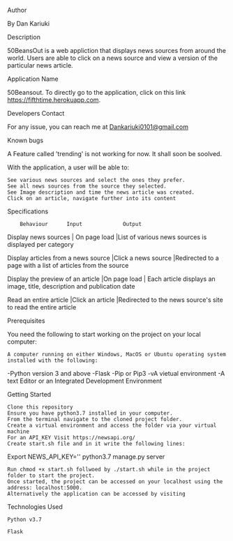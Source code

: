 Author

By Dan Kariuki

Description

50BeansOut is a web appliction that displays news sources from around the world. Users are able to click on a news source and view a version of the particular news article. 

Application Name

50Beansout. To directly go to the application, click on this link https://fifthtime.herokuapp.com.

Developers Contact

For any issue, you can reach me at Dankariuki0101@gmail.com

Known bugs

A Feature called 'trending' is not working for now. It shall soon be soolved.


With the application, a user will be able to:

    See various news sources and select the ones they prefer.
    See all news sources from the source they selected.
    See Image description and time the news article was created.
    Click on an article, navigate further into its content
    
Specifications

        Behaviour 	   Input 	         Output

Display news sources | On page load  |List of various news sources is displayed per category

Display articles from a news source  |Click a news source  |Redirected to a page with a list of articles from the source

Display the preview of an article    |On page load | Each article displays an image, title, description and publication date

Read an entire article               |Click an article |Redirected to the news source's site to read the entire article

Prerequisites

You need the following to start working on the project on your local computer:

    A computer running on either Windows, MacOS or Ubuntu operating system installed with the following:

-Python version 3 and above
-Flask
-Pip or Pip3
-vA vietual environment
-A text Editor or an Integrated Development Environment

Getting Started

    Clone this repository
    Ensure you have python3.7 installed in your computer.
    From the terminal navigate to the cloned project folder.
    Create a virtual environment and access the folder via your virtual machine
    For an API_KEY Visit https://newsapi.org/
    Create start.sh file and in it write the following lines:

 Export NEWS_API_KEY='<Your-Api-Key>'
 python3.7 manage.py server

    Run chmod +x start.sh follwoed by ./start.sh while in the project folder to start the project.
    Once started, the project can be accessed on your localhost using the address: localhost:5000.
    Alternatively the application can be accessed by visiting 

Technologies Used

    Python v3.7
    
    Flask
